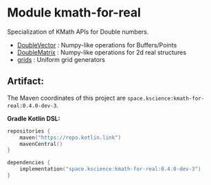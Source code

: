 # Module kmath-for-real

Specialization of KMath APIs for Double numbers.

- [DoubleVector](src/commonMain/kotlin/space/kscience/kmath/real/DoubleVector.kt) : Numpy-like operations for
  Buffers/Points
- [DoubleMatrix](src/commonMain/kotlin/space/kscience/kmath/real/DoubleMatrix.kt) : Numpy-like operations for 2d real
  structures
- [grids](src/commonMain/kotlin/space/kscience/kmath/structures/grids.kt) : Uniform grid generators

## Artifact:

The Maven coordinates of this project are `space.kscience:kmath-for-real:0.4.0-dev-3`.

**Gradle Kotlin DSL:**

```kotlin
repositories {
    maven("https://repo.kotlin.link")
    mavenCentral()
}

dependencies {
    implementation("space.kscience:kmath-for-real:0.4.0-dev-3")
}
```
